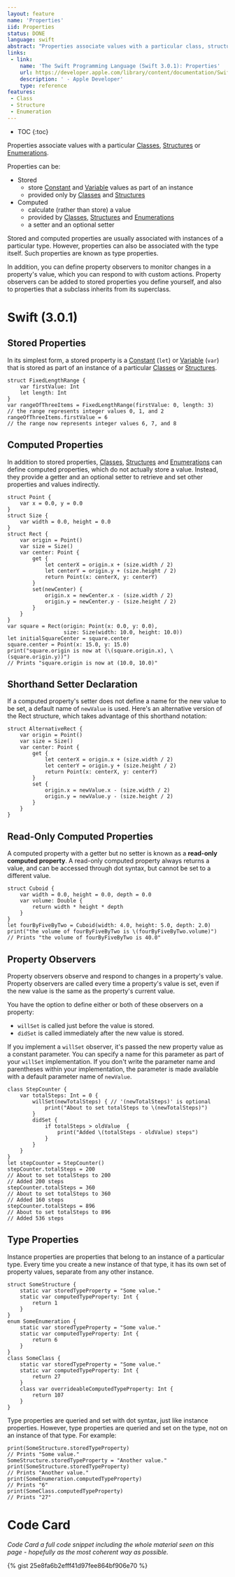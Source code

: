 ```yaml
---
layout: feature
name: 'Properties'
iid: Properties
status: DONE
language: swift
abstract: "Properties associate values with a particular class, structure, or enumeration."
links:
 - link:
    name: 'The Swift Programming Language (Swift 3.0.1): Properties'
    url: https://developer.apple.com/library/content/documentation/Swift/Conceptual/Swift_Programming_Language/Properties.html
    description: ' - Apple Developer'
    type: reference
features:
 - Class
 - Structure
 - Enumeration
---
```


* TOC
{:toc}

Properties associate values with a particular [Classes](/Classe), [Structures](/Structure) or [Enumerations](/Enumeration). 

Properties can be:

* Stored
  * store [Constant](/Constant) and [Variable](/Variable) values as part of an instance
  * provided only by [Classes](/Class) and [Structures](/Structure)
* Computed
  * calculate (rather than store) a value
  * provided by [Classes](/Class), [Structures](/Structure) and [Enumerations](/Enumeration)
  * a setter and an optional setter

Stored and computed properties are usually associated with instances of a particular type. However, properties can also be associated with the 
type itself. Such properties are known as type properties.

In addition, you can define property observers to monitor changes in a property's value, which you can respond to with custom actions. Property 
observers can be added to stored properties you define yourself, and also to properties that a subclass inherits from its superclass.


# Swift (3.0.1)

## Stored Properties

In its simplest form, a stored property is a [Constant](/Constant) (`let`) or [Variable](/Variable) (`var`) that is stored as part of an instance of a particular [Classes](/Class) or [Structures](/Structure). 

```
struct FixedLengthRange {
    var firstValue: Int
    let length: Int
}
var rangeOfThreeItems = FixedLengthRange(firstValue: 0, length: 3)
// the range represents integer values 0, 1, and 2
rangeOfThreeItems.firstValue = 6
// the range now represents integer values 6, 7, and 8
```

## Computed Properties
   
In addition to stored properties, [Classes](/Class), [Structures](/Structure) and [Enumerations](/Enumeration) can define computed properties, which do not actually store a value. 
Instead, they provide a getter and an optional setter to retrieve and set other properties and values indirectly.

```
struct Point {
    var x = 0.0, y = 0.0
}
struct Size {
    var width = 0.0, height = 0.0
}
struct Rect {
    var origin = Point()
    var size = Size()
    var center: Point {
        get {
            let centerX = origin.x + (size.width / 2)
            let centerY = origin.y + (size.height / 2)
            return Point(x: centerX, y: centerY)
        }
        set(newCenter) {
            origin.x = newCenter.x - (size.width / 2)
            origin.y = newCenter.y - (size.height / 2)
        }
    }
}
var square = Rect(origin: Point(x: 0.0, y: 0.0),
                  size: Size(width: 10.0, height: 10.0))
let initialSquareCenter = square.center
square.center = Point(x: 15.0, y: 15.0)
print("square.origin is now at (\(square.origin.x), \(square.origin.y))")
// Prints "square.origin is now at (10.0, 10.0)"
```

## Shorthand Setter Declaration
   
If a computed property's setter does not define a name for the new value to be set, a default name of `newValue` is used. Here's an alternative 
version of the Rect structure, which takes advantage of this shorthand notation:
   
```
struct AlternativeRect {
    var origin = Point()
    var size = Size()
    var center: Point {
        get {
            let centerX = origin.x + (size.width / 2)
            let centerY = origin.y + (size.height / 2)
            return Point(x: centerX, y: centerY)
        }
        set {
            origin.x = newValue.x - (size.width / 2)
            origin.y = newValue.y - (size.height / 2)
        }
    }
}
```

## Read-Only Computed Properties

A computed property with a getter but no setter is known as a __read-only computed property__. A read-only computed property always returns a value, 
and can be accessed through dot syntax, but cannot be set to a different value.

```
struct Cuboid {
    var width = 0.0, height = 0.0, depth = 0.0
    var volume: Double {
        return width * height * depth
    }
}
let fourByFiveByTwo = Cuboid(width: 4.0, height: 5.0, depth: 2.0)
print("the volume of fourByFiveByTwo is \(fourByFiveByTwo.volume)")
// Prints "the volume of fourByFiveByTwo is 40.0"
```

## Property Observers

Property observers observe and respond to changes in a property's value. Property observers are called every time a property's value is set, 
even if the new value is the same as the property's current value.

You have the option to define either or both of these observers on a property:

* `willSet` is called just before the value is stored.
* `didSet` is called immediately after the new value is stored.

If you implement a `willSet` observer, it's passed the new property value as a constant parameter. You can specify a name for this parameter as 
part of your `willSet` implementation. If you don't write the parameter name and parentheses within your implementation, the parameter is made 
available with a default parameter name of `newValue`.

```
class StepCounter {
    var totalSteps: Int = 0 {
        willSet(newTotalSteps) { // '(newTotalSteps)' is optional
            print("About to set totalSteps to \(newTotalSteps)")
        }
        didSet {
            if totalSteps > oldValue  {
                print("Added \(totalSteps - oldValue) steps")
            }
        }
    }
}
let stepCounter = StepCounter()
stepCounter.totalSteps = 200
// About to set totalSteps to 200
// Added 200 steps
stepCounter.totalSteps = 360
// About to set totalSteps to 360
// Added 160 steps
stepCounter.totalSteps = 896
// About to set totalSteps to 896
// Added 536 steps
```

## Type Properties

Instance properties are properties that belong to an instance of a particular type. Every time you create a new instance of that type, it has 
its own set of property values, separate from any other instance.

```
struct SomeStructure {
    static var storedTypeProperty = "Some value."
    static var computedTypeProperty: Int {
        return 1
    }
}
enum SomeEnumeration {
    static var storedTypeProperty = "Some value."
    static var computedTypeProperty: Int {
        return 6
    }
}
class SomeClass {
    static var storedTypeProperty = "Some value."
    static var computedTypeProperty: Int {
        return 27
    }
    class var overrideableComputedTypeProperty: Int {
        return 107
    }
}
```

Type properties are queried and set with dot syntax, just like instance properties. However, type properties are queried and set on the type, 
not on an instance of that type. For example:

```
print(SomeStructure.storedTypeProperty)
// Prints "Some value."
SomeStructure.storedTypeProperty = "Another value."
print(SomeStructure.storedTypeProperty)
// Prints "Another value."
print(SomeEnumeration.computedTypeProperty)
// Prints "6"
print(SomeClass.computedTypeProperty)
// Prints "27"
```

# Code Card

_Code Card a full code snippet including the whole material seen on this page - hopefully as the most coherent way as possible._

{% gist 25e8fa6b2efff41d97fee864bf906e70 %}

<!--
```
struct Point {
    var x = 0.0, y = 0.0
}
struct Size {
    var width = 0.0, height = 0.0
}
struct Rect {
    var origin = Point()     // 1) implicit Stored property
    var size = Size()        // 1) implicit Stored property
    var center: Point {      // 2) Computed property
        get {
            let centerX = origin.x + (size.width / 2)
            let centerY = origin.y + (size.height / 2)
            return Point(x: centerX, y: centerY)
        }
        set(newValue) {      // 3) '(newValue)' is optional = Shorthand Setter Declaration (`newValue` becames default name)
            origin.x = newValue.x - (size.width / 2)
            origin.y = newValue.y - (size.height / 2)
        }
    }
    var area: Double {       // 4) Read-Only Computed Properties
        return size.width * size.height
    }
    var totalSteps: Int = 0 { // 5) Property Observers
        willSet(newTotalSteps) { // '(newTotalSteps)' is optional, like setters
            print("About to set totalSteps to \(newTotalSteps)")
        }
        didSet {
            if totalSteps > oldValue  {
                print("Added \(totalSteps - oldValue) steps")
            }
        }
    }

	// 6) Type Properties
    static var storedTypeProperty = "Some value."
    static var computedTypeProperty: Int {
        return 27
    }
    class var overrideableComputedTypeProperty: Int {
        return 107
    }
}
```
-->
